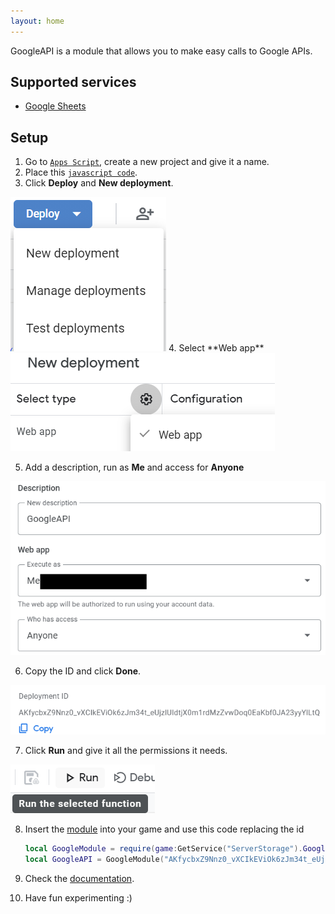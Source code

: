 ```yaml
---
layout: home
---
```

GoogleAPI is a module that allows you to make easy calls to Google APIs.

## Supported services
* [Google Sheets](./Objects/GoogleSheets.md)

## Setup
1. Go to [`Apps Script`](https://script.google.com/home), create a new project and give it a name.
2. Place this [`javascript code`]().
3. Click **Deploy** and **New deployment**.
<img src="./images/Deploy.png" style="margin: 0" />
4. Select **Web app**
 <img src="./images/Type.png" style="margin: 0" />

5. Add a description, run as **Me** and access for **Anyone**
<img src="./images/Data.png" style="margin: 0" />

6. Copy the ID and click **Done**.
<img src="./images/example.png" style="margin: 0" />

7. Click **Run** and give it all the permissions it needs.
<img src="./images/run.png" style="margin: 0" />

8. Insert the [module]() into your game and use this code replacing the id
    ```lua
    local GoogleModule = require(game:GetService("ServerStorage").GoogleAPI) -- path to module
    local GoogleAPI = GoogleModule("AKfycbxZ9Nnz0_vXCIkEViOk6zJm34t_eUjzlUIdtjX0m1rdMzZvwDoq0EaKbf0JA23yyYlLtQ")
    ```

9. Check the [documentation](./Objects/GoogleAPI.md).

10. Have fun experimenting :)
